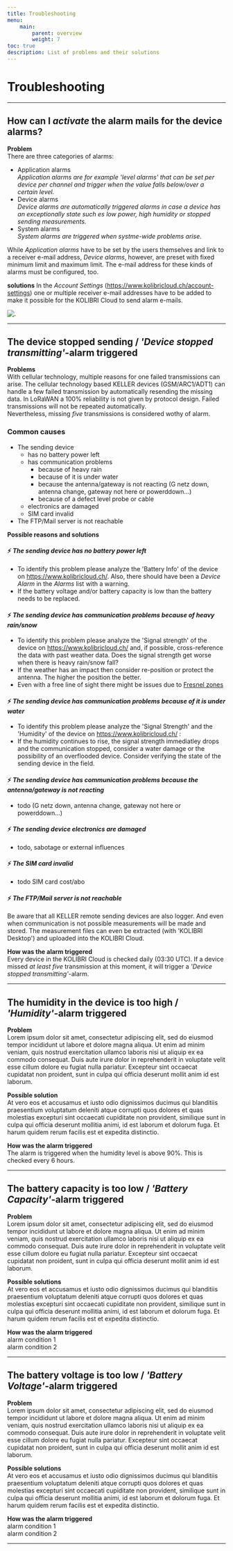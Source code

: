 ```yaml
---
title: Troubleshooting
menu:
    main:
        parent: overview
        weight: 7
toc: true
description: List of problems and their solutions
---
```

# Troubleshooting

---
## How can I *activate* the alarm mails for the device alarms?

**Problem**  
There are three categories of alarms: 
 - Application alarms  
    *Application alarms are for example 'level alarms' that can be set per device per channel and trigger when the value falls below/over a certain level.*
 - Device alarms  
    *Device alarms are automatically triggered alarms in case a device has an exceptionally state such es low power, high humidity or stopped sending measurements.*
 - System alarms  
    *System alarms are triggered when systme-wide problems arise.*

While *Application alarms* have to be set by the users themselves and link to a receiver e-mail address, *Device alarms*, however, are preset with fixed minimum limit and maximum limit. The e-mail address for these kinds of alarms must be configured, too.

**solutions** 
In the *Account Settings* (https://www.kolibricloud.ch/account-settings) one or multiple receiver e-mail addresses have to be added to make it possible for the KOLIBRI Cloud to send alarm e-mails.  

![.](../../img/troubleshooting/add-email-for-system-and-device-alarm.png)  

---
## The device stopped sending / *'Device stopped transmitting'*-alarm triggered

**Problems**  
With cellular technology, multiple reasons for one failed transmissions can arise. The cellular technology based KELLER devices (GSM/ARC1/ADT1) can handle a few failed transmission by automatically resending the missing data. 
In LoRaWAN a 100% reliability is not given by protocol design. Failed transmissions will not be repeated automatically.  
Nevertheless, missing *five* transmissions is considered wothy of alarm.  

### Common causes
- The sending device
  - has no battery power left
  - has communication problems
    - because of heavy rain
    - because of it is under water
    - because the antenna/gateway is not reacting (G netz down, antenna change, gateway not here or powerddown...)
    - because of a defect level probe or cable
  - electronics are damaged
  - SIM card invalid
- The FTP/Mail server is not reachable

**Possible reasons and solutions**  

#### ⚡ *The sending device has no battery power left*
   - To identify this problem please analyze the 'Battery Info' of the device on https://www.kolibricloud.ch/. Also, there should have been a *Device Alarm* in the *Alarms* list with a warning.
   - If the battery voltage and/or battery capacity is low than the battery needs to be replaced.

#### ⚡ *The sending device has communication problems because of heavy rain/snow* 
   - To identify this problem please analyze the 'Signal strength' of the device on https://www.kolibricloud.ch/ and, if possible, cross-reference the data with past weather data. Does the signal strength get worse when there is heavy rain/snow fall?
   - If the weather has an impact then consider re-position or protect the antenna. The higher the position the better.
   - Even with a free line of sight there might be issues due to [Fresnel zones](https://en.wikipedia.org/wiki/Fresnel_zone)

#### ⚡ *The sending device has communication problems because of it is under water* 
   - To identify this problem please analyze the 'Signal Strength' and the 'Humidity' of the device on https://www.kolibricloud.ch/ :
   - If the humidity continues to rise, the signal strength immediatley drops and the communication stopped, consider a water damage or the possibility of an overflooded device. Consider verifying the state of the sending device in the field.
#### ⚡ *The sending device has communication problems because the antenna/gateway is not reacting* 
   - todo (G netz down, antenna change, gateway not here or powerddown...)  
#### ⚡ *The sending device electronics are damaged* 
   - todo, sabotage or external influences
#### ⚡ *The SIM card invalid*
   - todo SIM card cost/abo 
#### ⚡ *The FTP/Mail server is not reachable* 

Be aware that all KELLER remote sending devices are also logger. And even when communication is not possible measurements will be made and stored. The measurement files can even be extracted (with 'KOLIBRI Desktop') and uploaded into the KOLIBRI Cloud.

**How was the alarm triggered**  
Every device in the KOLIBRI Cloud is checked daily (03:30 UTC). If a device missed *at least five* transmission at this moment, it will trigger a *'Device stopped transmitting'*-alarm.

---
## The humidity in the device is too high / *'Humidity'*-alarm triggered

**Problem**  
Lorem ipsum dolor sit amet, consectetur adipiscing elit, sed do eiusmod tempor incididunt ut labore et dolore magna aliqua. Ut enim ad minim veniam, quis nostrud exercitation ullamco laboris nisi ut aliquip ex ea commodo consequat. Duis aute irure dolor in reprehenderit in voluptate velit esse cillum dolore eu fugiat nulla pariatur. Excepteur sint occaecat cupidatat non proident, sunt in culpa qui officia deserunt mollit anim id est laborum.

**Possible solution**   
At vero eos et accusamus et iusto odio dignissimos ducimus qui blanditiis praesentium voluptatum deleniti atque corrupti quos dolores et quas molestias excepturi sint occaecati cupiditate non provident, similique sunt in culpa qui officia deserunt mollitia animi, id est laborum et dolorum fuga. Et harum quidem rerum facilis est et expedita distinctio.

**How was the alarm triggered**  
The alarm is triggered when the humidity level is above 90%. This is checked every 6 hours.

---

## The battery capacity is too low / *'Battery Capacity'*-alarm triggered

**Problem**  
Lorem ipsum dolor sit amet, consectetur adipiscing elit, sed do eiusmod tempor incididunt ut labore et dolore magna aliqua. Ut enim ad minim veniam, quis nostrud exercitation ullamco laboris nisi ut aliquip ex ea commodo consequat. Duis aute irure dolor in reprehenderit in voluptate velit esse cillum dolore eu fugiat nulla pariatur. Excepteur sint occaecat cupidatat non proident, sunt in culpa qui officia deserunt mollit anim id est laborum.

**Possible solutions**  
At vero eos et accusamus et iusto odio dignissimos ducimus qui blanditiis praesentium voluptatum deleniti atque corrupti quos dolores et quas molestias excepturi sint occaecati cupiditate non provident, similique sunt in culpa qui officia deserunt mollitia animi, id est laborum et dolorum fuga. Et harum quidem rerum facilis est et expedita distinctio.

**How was the alarm triggered**  
alarm condition 1  
alarm condition 2

---

## The battery voltage is too low / *'Battery Voltage'*-alarm triggered

**Problem**  
Lorem ipsum dolor sit amet, consectetur adipiscing elit, sed do eiusmod tempor incididunt ut labore et dolore magna aliqua. Ut enim ad minim veniam, quis nostrud exercitation ullamco laboris nisi ut aliquip ex ea commodo consequat. Duis aute irure dolor in reprehenderit in voluptate velit esse cillum dolore eu fugiat nulla pariatur. Excepteur sint occaecat cupidatat non proident, sunt in culpa qui officia deserunt mollit anim id est laborum.

**Possible solutions**    
At vero eos et accusamus et iusto odio dignissimos ducimus qui blanditiis praesentium voluptatum deleniti atque corrupti quos dolores et quas molestias excepturi sint occaecati cupiditate non provident, similique sunt in culpa qui officia deserunt mollitia animi, id est laborum et dolorum fuga. Et harum quidem rerum facilis est et expedita distinctio.

**How was the alarm triggered**  
alarm condition 1  
alarm condition 2

---
